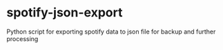 # spotify-json-export
Python script for exporting spotify data to json file for backup and further processing
